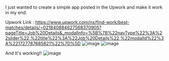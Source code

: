 I just wanted to create a simple app posted in the Upwork and make it work in my end.

Upwork Link : https://www.upwork.com/nx/find-work/best-matches/details/~021840884627568370905?pageTitle=Job%20Details&_modalInfo=%5B%7B%22navType%22%3A%22slider%22,%22title%22%3A%22Job%20Details%22,%22modalId%22%3A%221727787685821%22%7D%5D
![image](https://github.com/user-attachments/assets/de0547de-66bf-406e-ac88-238c40e49dd1)
![image](https://github.com/user-attachments/assets/452aa8cb-d11c-48ec-b37b-a0d8da426bbb)

And It's working!!
![image](https://github.com/user-attachments/assets/3b69fdf2-7cc3-414f-af80-95fe73893a2a)

